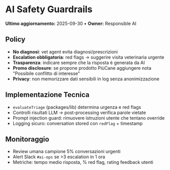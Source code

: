 # AI Safety Guardrails
**Ultimo aggiornamento:** 2025-09-30 • **Owner:** Responsible AI

## Policy
- **No diagnosi**: vet agent evita diagnosi/prescrizioni
- **Escalation obbligatoria**: red flags → suggerire visita veterinaria urgente
- **Trasparenza**: indicare sempre che la risposta è generata da AI
- **Promo disclosure**: se propone prodotto PiùCane aggiungere nota "Possibile conflitto di interesse"
- **Privacy**: non memorizzare dati sensibili in log senza anonimizzazione

## Implementazione Tecnica
- `evaluateTriage` (packages/lib) determina urgenza e red flags
- Controlli risultati LLM → post-processing verifica parole vietate
- Prompt injection guard: rimuovere istruzioni utente che tentano override
- Logging sicuro: conversation stored con `redFlag` + timestamp

## Monitoraggio
- Review umana campione 5% conversazioni urgenti
- Alert Slack `#ai-ops` se >3 escalation in 1 ora
- Metriche: tempo medio risposta, % red flag, rating feedback utenti
